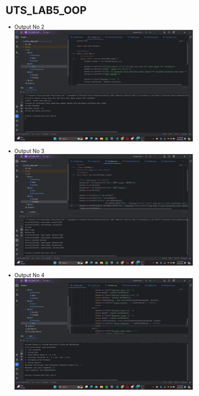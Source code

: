 ﻿# UTS_LAB5_OOP

- Output No 2
![Img 2](output/Output_No2.jpg)

- Output No 3
![Img 3](output/Output_No3.jpg)

- Output No 4
![Img 4](output/Output_No4.jpg)

